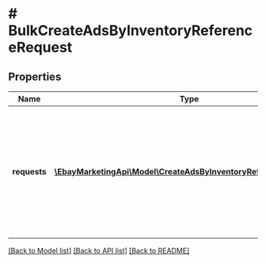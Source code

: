 # # BulkCreateAdsByInventoryReferenceRequest

## Properties

Name | Type | Description | Notes
------------ | ------------- | ------------- | -------------
**requests** | [**\EbayMarketingApi\Model\CreateAdsByInventoryReferenceRequest[]**](CreateAdsByInventoryReferenceRequest.md) | A lsit of inventory reference ID and inventory reference type pairs, and the bid percentage, which the call uses to create ads in bulk. | [optional] 

[[Back to Model list]](../../README.md#documentation-for-models) [[Back to API list]](../../README.md#documentation-for-api-endpoints) [[Back to README]](../../README.md)


